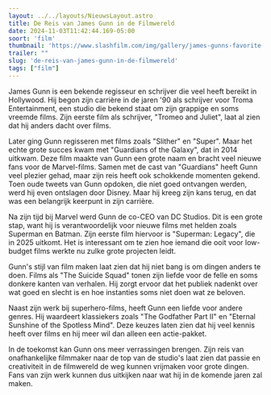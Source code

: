 ```yaml
---
layout: ../../layouts/NieuwsLayout.astro
title: De Reis van James Gunn in de Filmwereld
date: 2024-11-03T11:42:44.169-05:00
soort: 'film'
thumbnail: 'https://www.slashfilm.com/img/gallery/james-gunns-favorite-movies-list-includes-one-of-the-best-westerns-ever-made/l-intro-1730244454.jpg'
trailer: ""
slug: 'de-reis-van-james-gunn-in-de-filmwereld'
tags: ["film"]
---
```


James Gunn is een bekende regisseur en schrijver die veel heeft bereikt in
Hollywood. Hij begon zijn carrière in de jaren '90 als schrijver voor Troma
Entertainment, een studio die bekend staat om zijn grappige en soms vreemde
films. Zijn eerste film als schrijver, "Tromeo and Juliet", laat al zien dat hij
anders dacht over films.

Later ging Gunn regisseren met films zoals "Slither" en "Super". Maar het echte
grote succes kwam met "Guardians of the Galaxy", dat in 2014 uitkwam. Deze film
maakte van Gunn een grote naam en bracht veel nieuwe fans voor de Marvel-films.
Samen met de cast van "Guardians" heeft Gunn veel plezier gehad, maar zijn reis
heeft ook schokkende momenten gekend. Toen oude tweets van Gunn opdoken, die
niet goed ontvangen werden, werd hij even ontslagen door Disney. Maar hij kreeg
zijn kans terug, en dat was een belangrijk keerpunt in zijn carrière.

Na zijn tijd bij Marvel werd Gunn de co-CEO van DC Studios. Dit is een grote
stap, want hij is verantwoordelijk voor nieuwe films met helden zoals Superman
en Batman. Zijn eerste film hiervoor is "Superman: Legacy", die in 2025 uitkomt.
Het is interessant om te zien hoe iemand die ooit voor low-budget films werkte
nu zulke grote projecten leidt.

Gunn's stijl van film maken laat zien dat hij niet bang is om dingen anders te
doen. Films als "The Suicide Squad" tonen zijn liefde voor de felle en soms
donkere kanten van verhalen. Hij zorgt ervoor dat het publiek nadenkt over wat
goed en slecht is en hoe instanties soms niet doen wat ze beloven.

Naast zijn werk bij superhero-films, heeft Gunn een liefde voor andere genres.
Hij waardeert klassiekers zoals "The Godfather Part II" en "Eternal Sunshine of
the Spotless Mind". Deze keuzes laten zien dat hij veel kennis heeft over films
en hij meer wil dan alleen een actie-pakket.

In de toekomst kan Gunn ons meer verrassingen brengen. Zijn reis van
onafhankelijke filmmaker naar de top van de studio's laat zien dat passie en
creativiteit in de filmwereld de weg kunnen vrijmaken voor grote dingen. Fans
van zijn werk kunnen dus uitkijken naar wat hij in de komende jaren zal maken.